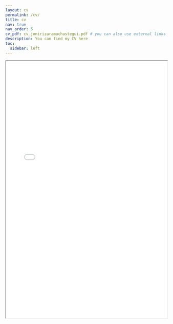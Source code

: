 ```yaml
---
layout: cv
permalink: /cv/
title: cv
nav: true
nav_order: 5
cv_pdf: cv_jonirizaramuchastegui.pdf # you can also use external links here
description: You can find my CV here
toc:
  sidebar: left
---
```


<iframe src="jonirizar.github.io/_pages/cv.md" width="100%" height="800px"></iframe>
